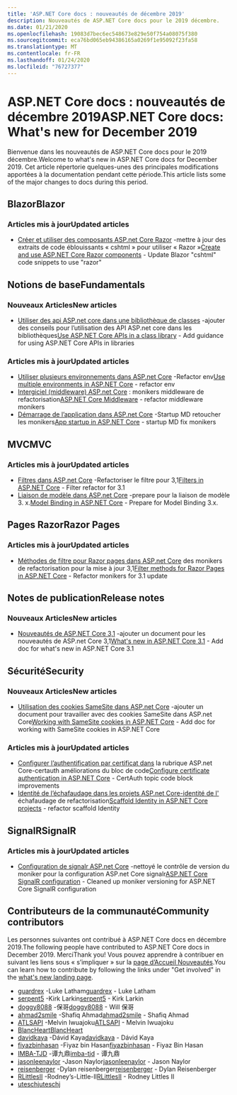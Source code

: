 ```yaml
---
title: 'ASP.NET Core docs : nouveautés de décembre 2019'
description: Nouveautés de ASP.NET Core docs pour le 2019 décembre.
ms.date: 01/21/2020
ms.openlocfilehash: 19083d7bec6ec548673e829e50f754a08075f380
ms.sourcegitcommit: eca76bd065eb94386165a0269f1e95092f23fa58
ms.translationtype: MT
ms.contentlocale: fr-FR
ms.lasthandoff: 01/24/2020
ms.locfileid: "76727377"
---
```

# <a name="aspnet-core-docs-whats-new-for-december-2019"></a><span data-ttu-id="2bdae-103">ASP.NET Core docs : nouveautés de décembre 2019</span><span class="sxs-lookup"><span data-stu-id="2bdae-103">ASP.NET Core docs: What's new for December 2019</span></span>

<span data-ttu-id="2bdae-104">Bienvenue dans les nouveautés de ASP.NET Core docs pour le 2019 décembre.</span><span class="sxs-lookup"><span data-stu-id="2bdae-104">Welcome to what's new in ASP.NET Core docs for December 2019.</span></span> <span data-ttu-id="2bdae-105">Cet article répertorie quelques-unes des principales modifications apportées à la documentation pendant cette période.</span><span class="sxs-lookup"><span data-stu-id="2bdae-105">This article lists some of the major changes to docs during this period.</span></span>

## <a name="blazor"></a><span data-ttu-id="2bdae-106">Blazor</span><span class="sxs-lookup"><span data-stu-id="2bdae-106">Blazor</span></span>

### <a name="updated-articles"></a><span data-ttu-id="2bdae-107">Articles mis à jour</span><span class="sxs-lookup"><span data-stu-id="2bdae-107">Updated articles</span></span>

- <span data-ttu-id="2bdae-108">[Créer et utiliser des composants ASP.net Core Razor](../blazor/components.md) -mettre à jour des extraits de code éblouissants « cshtml » pour utiliser « Razor »</span><span class="sxs-lookup"><span data-stu-id="2bdae-108">[Create and use ASP.NET Core Razor components](../blazor/components.md) - Update Blazor "cshtml" code snippets to use "razor"</span></span>

## <a name="fundamentals"></a><span data-ttu-id="2bdae-109">Notions de base</span><span class="sxs-lookup"><span data-stu-id="2bdae-109">Fundamentals</span></span>

### <a name="new-articles"></a><span data-ttu-id="2bdae-110">Nouveaux Articles</span><span class="sxs-lookup"><span data-stu-id="2bdae-110">New articles</span></span>

- <span data-ttu-id="2bdae-111">[Utiliser des api ASP.net core dans une bibliothèque de classes](../fundamentals/target-aspnetcore.md) -ajouter des conseils pour l’utilisation des API ASP.net core dans les bibliothèques</span><span class="sxs-lookup"><span data-stu-id="2bdae-111">[Use ASP.NET Core APIs in a class library](../fundamentals/target-aspnetcore.md) - Add guidance for using ASP.NET Core APIs in libraries</span></span>

### <a name="updated-articles"></a><span data-ttu-id="2bdae-112">Articles mis à jour</span><span class="sxs-lookup"><span data-stu-id="2bdae-112">Updated articles</span></span>

- <span data-ttu-id="2bdae-113">[Utiliser plusieurs environnements dans ASP.net Core](../fundamentals/environments.md) -Refactor env</span><span class="sxs-lookup"><span data-stu-id="2bdae-113">[Use multiple environments in ASP.NET Core](../fundamentals/environments.md) - refactor env</span></span>
- <span data-ttu-id="2bdae-114">[Intergiciel (middleware) ASP.net Core](../fundamentals/middleware/index.md) : monikers middleware de refactorisation</span><span class="sxs-lookup"><span data-stu-id="2bdae-114">[ASP.NET Core Middleware](../fundamentals/middleware/index.md) - refactor middleware monikers</span></span>
- <span data-ttu-id="2bdae-115">[Démarrage de l’application dans ASP.net Core](../fundamentals/startup.md) -Startup MD retoucher les monikers</span><span class="sxs-lookup"><span data-stu-id="2bdae-115">[App startup in ASP.NET Core](../fundamentals/startup.md) - startup MD fix monikers</span></span>

## <a name="mvc"></a><span data-ttu-id="2bdae-116">MVC</span><span class="sxs-lookup"><span data-stu-id="2bdae-116">MVC</span></span>

### <a name="updated-articles"></a><span data-ttu-id="2bdae-117">Articles mis à jour</span><span class="sxs-lookup"><span data-stu-id="2bdae-117">Updated articles</span></span>

- <span data-ttu-id="2bdae-118">[Filtres dans ASP.net Core](../mvc/controllers/filters.md) -Refactoriser le filtre pour 3,1</span><span class="sxs-lookup"><span data-stu-id="2bdae-118">[Filters in ASP.NET Core](../mvc/controllers/filters.md) - Filter refactor for 3.1</span></span>
- <span data-ttu-id="2bdae-119">[Liaison de modèle dans ASP.net Core](../mvc/models/model-binding.md) -prepare pour la liaison de modèle 3. x.</span><span class="sxs-lookup"><span data-stu-id="2bdae-119">[Model Binding in ASP.NET Core](../mvc/models/model-binding.md) - Prepare for Model Binding 3.x.</span></span>

## <a name="razor-pages"></a><span data-ttu-id="2bdae-120">Pages Razor</span><span class="sxs-lookup"><span data-stu-id="2bdae-120">Razor Pages</span></span>

### <a name="updated-articles"></a><span data-ttu-id="2bdae-121">Articles mis à jour</span><span class="sxs-lookup"><span data-stu-id="2bdae-121">Updated articles</span></span>

- <span data-ttu-id="2bdae-122">[Méthodes de filtre pour Razor pages dans ASP.net Core](../razor-pages/filter.md) des monikers de refactorisation pour la mise à jour 3,1</span><span class="sxs-lookup"><span data-stu-id="2bdae-122">[Filter methods for Razor Pages in ASP.NET Core](../razor-pages/filter.md) - Refactor monikers for 3.1 update</span></span>

## <a name="release-notes"></a><span data-ttu-id="2bdae-123">Notes de publication</span><span class="sxs-lookup"><span data-stu-id="2bdae-123">Release notes</span></span>

### <a name="new-articles"></a><span data-ttu-id="2bdae-124">Nouveaux Articles</span><span class="sxs-lookup"><span data-stu-id="2bdae-124">New articles</span></span>

- <span data-ttu-id="2bdae-125">[Nouveautés de ASP.NET Core 3,1](../release-notes/aspnetcore-3.1.md) -ajouter un document pour les nouveautés de ASP.net Core 3,1</span><span class="sxs-lookup"><span data-stu-id="2bdae-125">[What's new in ASP.NET Core 3.1](../release-notes/aspnetcore-3.1.md) - Add doc for what's new in ASP.NET Core 3.1</span></span>

## <a name="security"></a><span data-ttu-id="2bdae-126">Sécurité</span><span class="sxs-lookup"><span data-stu-id="2bdae-126">Security</span></span>

### <a name="new-articles"></a><span data-ttu-id="2bdae-127">Nouveaux Articles</span><span class="sxs-lookup"><span data-stu-id="2bdae-127">New articles</span></span>

- <span data-ttu-id="2bdae-128">[Utilisation des cookies SameSite dans ASP.net Core](../security/samesite.md) -ajouter un document pour travailler avec des cookies SameSite dans ASP.net Core</span><span class="sxs-lookup"><span data-stu-id="2bdae-128">[Working with SameSite cookies in ASP.NET Core](../security/samesite.md) - Add doc for working with SameSite cookies in ASP.NET Core</span></span>

### <a name="updated-articles"></a><span data-ttu-id="2bdae-129">Articles mis à jour</span><span class="sxs-lookup"><span data-stu-id="2bdae-129">Updated articles</span></span>

- <span data-ttu-id="2bdae-130">[Configurer l’authentification par certificat dans](../security/authentication/certauth.md) la rubrique ASP.net Core-certauth améliorations du bloc de code</span><span class="sxs-lookup"><span data-stu-id="2bdae-130">[Configure certificate authentication in ASP.NET Core](../security/authentication/certauth.md) - CertAuth topic code block improvements</span></span>
- <span data-ttu-id="2bdae-131">[Identité de l’échafaudage dans les projets ASP.net Core-identité de l'](../security/authentication/scaffold-identity.md) échafaudage de refactorisation</span><span class="sxs-lookup"><span data-stu-id="2bdae-131">[Scaffold Identity in ASP.NET Core projects](../security/authentication/scaffold-identity.md) - refactor scaffold Identity</span></span>

## <a name="signalr"></a><span data-ttu-id="2bdae-132">SignalR</span><span class="sxs-lookup"><span data-stu-id="2bdae-132">SignalR</span></span>

### <a name="updated-articles"></a><span data-ttu-id="2bdae-133">Articles mis à jour</span><span class="sxs-lookup"><span data-stu-id="2bdae-133">Updated articles</span></span>

- <span data-ttu-id="2bdae-134">[Configuration de signalr ASP.net Core](../signalr/configuration.md) -nettoyé le contrôle de version du moniker pour la configuration ASP.net Core signalr</span><span class="sxs-lookup"><span data-stu-id="2bdae-134">[ASP.NET Core SignalR configuration](../signalr/configuration.md) - Cleaned up moniker versioning for ASP.NET Core SignalR configuration</span></span>

## <a name="community-contributors"></a><span data-ttu-id="2bdae-135">Contributeurs de la communauté</span><span class="sxs-lookup"><span data-stu-id="2bdae-135">Community contributors</span></span>

<span data-ttu-id="2bdae-136">Les personnes suivantes ont contribué à ASP.NET Core docs en décembre 2019.</span><span class="sxs-lookup"><span data-stu-id="2bdae-136">The following people have contributed to ASP.NET Core docs in December 2019.</span></span> <span data-ttu-id="2bdae-137">Merci</span><span class="sxs-lookup"><span data-stu-id="2bdae-137">Thank you!</span></span> <span data-ttu-id="2bdae-138">Vous pouvez apprendre à contribuer en suivant les liens sous « s’impliquer » sur la [page d’Accueil Nouveautés](index.yml).</span><span class="sxs-lookup"><span data-stu-id="2bdae-138">You can learn how to contribute by following the links under "Get involved" in the [what's new landing page](index.yml).</span></span>

- <span data-ttu-id="2bdae-139">[guardrex](https://github.com/guardrex) -Luke Latham</span><span class="sxs-lookup"><span data-stu-id="2bdae-139">[guardrex](https://github.com/guardrex) - Luke Latham</span></span>
- <span data-ttu-id="2bdae-140">[serpent5](https://github.com/serpent5) -Kirk Larkin</span><span class="sxs-lookup"><span data-stu-id="2bdae-140">[serpent5](https://github.com/serpent5) - Kirk Larkin</span></span>
- <span data-ttu-id="2bdae-141">[doggy8088](https://github.com/doggy8088) -保哥</span><span class="sxs-lookup"><span data-stu-id="2bdae-141">[doggy8088](https://github.com/doggy8088) - Will 保哥</span></span>
- <span data-ttu-id="2bdae-142">[ahmad2smile](https://github.com/ahmad2smile) -Shafiq Ahmad</span><span class="sxs-lookup"><span data-stu-id="2bdae-142">[ahmad2smile](https://github.com/ahmad2smile) - Shafiq Ahmad</span></span>
- <span data-ttu-id="2bdae-143">[ATLSAPI](https://github.com/ATLSAPI) -Melvin Iwuajoku</span><span class="sxs-lookup"><span data-stu-id="2bdae-143">[ATLSAPI](https://github.com/ATLSAPI) - Melvin Iwuajoku</span></span>
- [<span data-ttu-id="2bdae-144">BlancHeart</span><span class="sxs-lookup"><span data-stu-id="2bdae-144">BlancHeart</span></span>](https://github.com/BlancHeart) 
- <span data-ttu-id="2bdae-145">[davidkaya](https://github.com/davidkaya) -Dávid Kaya</span><span class="sxs-lookup"><span data-stu-id="2bdae-145">[davidkaya](https://github.com/davidkaya) - Dávid Kaya</span></span>
- <span data-ttu-id="2bdae-146">[fiyazbinhasan](https://github.com/fiyazbinhasan) -Fiyaz bin Hasan</span><span class="sxs-lookup"><span data-stu-id="2bdae-146">[fiyazbinhasan](https://github.com/fiyazbinhasan) - Fiyaz Bin Hasan</span></span>
- <span data-ttu-id="2bdae-147">[IMBA-TJD](https://github.com/imba-tjd) -谭九鼎</span><span class="sxs-lookup"><span data-stu-id="2bdae-147">[imba-tjd](https://github.com/imba-tjd) - 谭九鼎</span></span>
- <span data-ttu-id="2bdae-148">[jasonleenaylor](https://github.com/jasonleenaylor) -Jason Naylor</span><span class="sxs-lookup"><span data-stu-id="2bdae-148">[jasonleenaylor](https://github.com/jasonleenaylor) - Jason Naylor</span></span>
- <span data-ttu-id="2bdae-149">[reisenberger](https://github.com/reisenberger) -Dylan reisenberger</span><span class="sxs-lookup"><span data-stu-id="2bdae-149">[reisenberger](https://github.com/reisenberger) - Dylan Reisenberger</span></span>
- <span data-ttu-id="2bdae-150">[RLittlesII](https://github.com/RLittlesII) -Rodney’s-Little-II</span><span class="sxs-lookup"><span data-stu-id="2bdae-150">[RLittlesII](https://github.com/RLittlesII) - Rodney Littles II</span></span>
- [<span data-ttu-id="2bdae-151">uteschj</span><span class="sxs-lookup"><span data-stu-id="2bdae-151">uteschj</span></span>](https://github.com/uteschj) 

